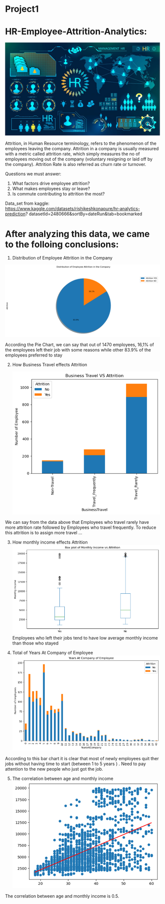 # Project1

# HR-Employee-Attrition-Analytics:

![](images/HR.jpg)

Attrition, in Human Resource terminology, refers to the phenomenon of the employees leaving the company. Attrition in a company is usually measured with a metric called attrition rate, which simply measures the no of employees moving out of the company (voluntary resigning or laid off by the company). Attrition Rate is also referred as churn rate or turnover.

Questions we must answer: 
1. What factors drive employee attrition?
2. What makes employees stay or  leave?
3. Is commute contributing to attrition the most?

Data_set from kaggle:
https://www.kaggle.com/datasets/rishikeshkonapure/hr-analytics-prediction?
datasetId=2480666&sortBy=dateRun&tab=bookmarked

#   After analyzing this data, we came to the folloing conclusions: 


 1. Distribution of Employee Attrition in the Company

   ![](images/fig1.png)

According the Pie Chart, we can say that out of 1470 employees, 16,1% of the employees left their job with some reasons while other 83.9% of the employees preferred to stay 


 2. How Business Travel effects Attrition
 
    ![](images/fig2.png)

We can say from the data above that Employees who travel rarely have more attrition rate followed by Employees who travel frequently. To reduce this attrition is to assign more travel ...

 
3.  How monthly income effects Attrition
     ![](images/fig4.png)
Employees who left their jobs tend to have low average monthly income than those who stayed

4.  Total of Years At Company of Employee
      ![](images/fig6.png)
    
According to this bar chart it is clear that most of newly employees quit ther jobs without having time to start (between 1 to 5 years ) . 
Need to pay attention to the new people who just got the job.    

5. The correlation between age and monthly income
  ![](images/fig5.png)

The correlation between age and monthly income is 0.5. 
   
    



 

